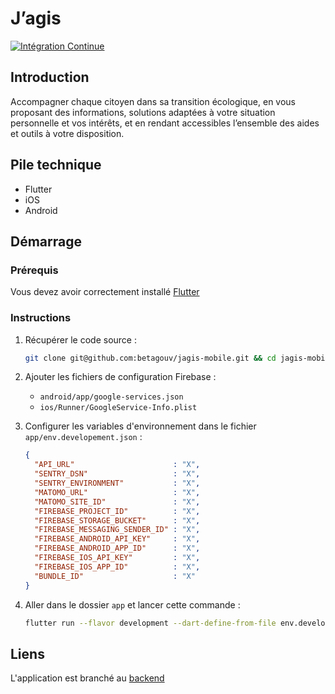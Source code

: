 # J’agis

[![Intégration Continue](https://github.com/betagouv/jagis-mobile/actions/workflows/continuous-integration.yml/badge.svg?branch=main)](https://github.com/betagouv/jagis-mobile/actions/workflows/continuous-integration.yml)

## Introduction

Accompagner chaque citoyen dans sa transition écologique, en vous proposant des informations, solutions adaptées à votre situation personnelle et vos intérêts, et en rendant accessibles l’ensemble des aides et outils à votre disposition.

## Pile technique

- Flutter
- iOS
- Android

## Démarrage

### Prérequis

Vous devez avoir correctement installé [Flutter](https://docs.flutter.dev/get-started/install)

### Instructions

1. Récupérer le code source :

    ```sh
    git clone git@github.com:betagouv/jagis-mobile.git && cd jagis-mobile
    ```

1. Ajouter les fichiers de configuration Firebase :

    - `android/app/google-services.json`
    - `ios/Runner/GoogleService-Info.plist`

1. Configurer les variables d'environnement dans le fichier `app/env.developement.json` :

    ```json
    {
      "API_URL"                      : "X",
      "SENTRY_DSN"                   : "X",
      "SENTRY_ENVIRONMENT"           : "X",
      "MATOMO_URL"                   : "X",
      "MATOMO_SITE_ID"               : "X",
      "FIREBASE_PROJECT_ID"          : "X",
      "FIREBASE_STORAGE_BUCKET"      : "X",
      "FIREBASE_MESSAGING_SENDER_ID" : "X",
      "FIREBASE_ANDROID_API_KEY"     : "X",
      "FIREBASE_ANDROID_APP_ID"      : "X",
      "FIREBASE_IOS_API_KEY"         : "X",
      "FIREBASE_IOS_APP_ID"          : "X",
      "BUNDLE_ID"                    : "X"
    }
    ```

1. Aller dans le dossier `app` et lancer cette commande :

    ```sh
    flutter run --flavor development --dart-define-from-file env.development.json
    ```

## Liens

L'application est branché au [backend](https://github.com/betagouv/agir-back) 
